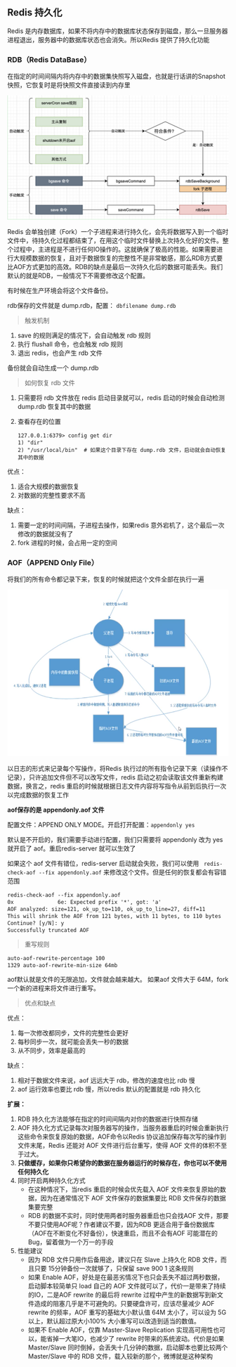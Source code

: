 ## Redis 持久化

Redis 是内存数据库，如果不将内存中的数据库状态保存到磁盘，那么一旦服务器进程退出，服务器中的数据库状态也会消失。所以Redis 提供了持久化功能

### RDB（Redis DataBase）

在指定的时间间隔内将内存中的数据集快照写入磁盘，也就是行话讲的Snapshot 快照，它恢复时是将快照文件直接读到内存里

![](./image/rdb说明.png)

Redis 会单独创建（Fork）一个子进程来进行持久化，会先将数据写入到一个临时文件中，待持久化过程都结束了，在用这个临时文件替换上次持久化好的文件。整个过程中，主进程是不进行任何IO操作的。这就确保了极高的性能。如果需要进行大规模数据的恢复，且对于数据恢复的完整性不是非常敏感，那么RDB方式要比AOF方式更加的高效。RDB的缺点是最后一次持久化后的数据可能丢失。我们默认的就是RDB，一般情况下不需要修改这个配置。

有时候在生产环境会将这个文件备份。

rdb保存的文件就是 dump.rdb，配置： `dbfilename dump.rdb`

> 触发机制

1. save 的规则满足的情况下，会自动触发 rdb 规则
2. 执行 flushall 命令，也会触发 rdb 规则
3. 退出 redis，也会产生 rdb 文件

备份就会自动生成一个 dump.rdb

> 如何恢复 rdb 文件

1. 只需要将 rdb 文件放在 redis 启动目录就可以，redis 启动的时候会自动检测 dump.rdb 恢复其中的数据

2. 查看存在的位置

    ```
    127.0.0.1:6379> config get dir
    1) "dir"
    2) "/usr/local/bin"  # 如果这个目录下存在 dump.rdb 文件，启动就会自动恢复其中的数据
    ```

优点：

1. 适合大规模的数据恢复
2. 对数据的完整性要求不高

缺点：

1. 需要一定的时间间隔，子进程去操作，如果redis 意外宕机了，这个最后一次修改的数据就没有了
2. fork 进程的时候，会占用一定的空间

### AOF（APPEND Only File）

将我们的所有命令都记录下来，恢复的时候就把这个文件全部在执行一遍

![](./image/aof说明.png)

以日志的形式来记录每个写操作，将Redis 执行过的所有指令记录下来（读操作不记录），只许追加文件但不可以改写文件，redis 启动之初会读取该文件重新构建数据，换言之，redis 重启的时候就根据日志文件内容将写指令从前到后执行一次以完成数据的恢复工作

**aof保存的是 appendonly.aof 文件** 

配置文件：APPEND ONLY MODE。开启打开配置：`appendonly yes`

默认是不开启的，我们需要手动进行配置，我们只需要将 appendonly 改为 yes 就开启了 aof。重启redis-server 就可以生效了

如果这个 aof 文件有错位，redis-server 启动就会失败，我们可以使用 ` redis-check-aof --fix appendonly.aof` 来修改这个文件。但是任何的恢复都会有容错范围

```
redis-check-aof --fix appendonly.aof 
0x              6e: Expected prefix '*', got: 'a'
AOF analyzed: size=121, ok_up_to=110, ok_up_to_line=27, diff=11
This will shrink the AOF from 121 bytes, with 11 bytes, to 110 bytes
Continue? [y/N]: y
Successfully truncated AOF
```

> 重写规则

```
auto-aof-rewrite-percentage 100
1329 auto-aof-rewrite-min-size 64mb 
```

aof默认就是文件的无限追加，文件就会越来越大。 如果aof 文件大于 64M，fork 一个新的进程来将文件进行重写。

> 优点和缺点

优点：

1. 每一次修改都同步，文件的完整性会更好
2. 每秒同步一次，就可能会丢失一秒的数据
3. 从不同步，效率是最高的

缺点：

1. 相对于数据文件来说，aof 远远大于 rdb，修改的速度也比 rdb 慢
2. aof 运行效率也要比 rdb 慢，所以redis 默认的配置就是 rdb 持久化

**扩展：**

1. RDB 持久化方法能够在指定的时间间隔内对你的数据进行快照存储
2. AOF 持久化方式记录每次对服务器写的操作，当服务器重启的时候会重新执行这些命令来恢复原始的数据，AOF命令以Redis 协议追加保存每次写的操作到文件末尾，Redis 还能对 AOF 文件进行后台重写，使得 AOF 文件的体积不至于过大。
3. **只做缓存，如果你只希望你的数据在服务器运行的时候存在，你也可以不使用任何持久化**
4. 同时开启两种持久化方式
    - 在这种情况下，当redis 重启的时候会优先载入 AOF 文件来恢复原始的数据，因为在通常情况下 AOF 文件保存的数据集要比 RDB 文件保存的数据集要完整
    - RDB 的数据不实时，同时使用两者时服务器重启也只会找AOF 文件，那要不要只使用AOF呢？作者建议不要，因为RDB 更适合用于备份数据库（AOF在不断变化不好备份），快速重启，而且不会有AOF 可能潜在的Bug，留着做为一个万一的手段
5. 性能建议
    - 因为 RDB 文件只用作后备用途，建议只在 Slave 上持久化 RDB 文件，而且只要 15分钟备份一次就够了，只保留 save 900 1 这条规则
    - 如果 Enable AOF，好处是在最恶劣情况下也只会丢失不超过两秒数据，启动脚本较简单只 load 自己的 AOF 文件就可以了，代价一是带来了持续的IO，二是AOF rewrite 的最后将 rewrite 过程中产生的新数据写到新文件造成的阻塞几乎是不可避免的。只要硬盘许可，应该尽量减少 AOF rewrite 的频率，AOF 重写的基础大小默认值 64M 太小了，可以设为 5G 以上，默认超过原大小100% 大小重写可以改造到适当的数值。
    - 如果不 Enable AOF，仅靠 Master-Slave Replication 实现高可用性也可以，能省掉一大笔IO，也减少了 rewrite 时带来的系统波动。代价是如果 Master/Slave 同时倒掉，会丢失十几分钟的数据，启动脚本也要比较两个 Master/Slave 中的 RDB 文件，载入较新的那个，微博就是这种架构

